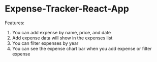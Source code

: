 # Expense-Tracker-React-App

Features: 

1. You can add expense by name, price, and date 
2. Add expense data will show in the expenses list 
3. You can filter expenses by year 
4. You can see  the expense chart bar when you add expense or filter expense
